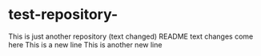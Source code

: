 # test-repository-
This is just another repository (text changed)
README text changes come here
This is a new line
This is another new line
